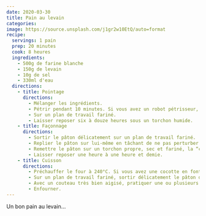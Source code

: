 ```yaml
---
date: 2020-03-30
title: Pain au levain
categories:
image: https://source.unsplash.com/j1gr2w10EtQ/auto=format
recipe:
  servings: 1 pain
  prep: 20 minutes
  cook: 8 heures
  ingredients:
    - 500g de farine blanche
    - 150g de levain
    - 10g de sel
    - 330ml d'eau
  directions:
    - title: Pointage
      directions:
        - Mélanger les ingrédients.
        - Pétrir pendant 10 minutes. Si vous avez un robot pétrisseur, faites-le fonctionner à vitesse minimale.
        - Sur un plan de travail fariné.
        - Laisser reposer six à douze heures sous un torchon humide.
    - title: Façonnage
      directions:
        - Sortir le pâton délicatement sur un plan de travail fariné.
        - Replier le pâton sur lui-même en tâchant de ne pas perturber les bulles.
        - Remettre le pâton sur un torchon propre, sec et fariné, la “couture” vers le haut. recouvrir avec le reste du torchon.
        - Laisser reposer une heure à une heure et demie.
    - title: Cuisson
      directions:
        - Préchauffer le four à 240°C. Si vous avez une cocotte en fonte, mettez-la à chauffer aussi.
        - Sur un plan de travail fariné, sortir délicatement le pâton de son torchon, coutûre vers le bas.
        - Avec un couteau très bien aigisé, pratiquer une ou plusieurs incision.
        - Enfourner.
---
```


Un bon pain au levain...
